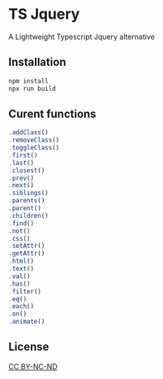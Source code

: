 # TS Jquery

A Lightweight Typescript Jquery alternative

## Installation



```bash
npm install
npx run build
```

## Curent functions

```javascript
.addClass()
.removeClass()
.toggleClass()
.first()
.last()
.closest()
.prev()
.next()
.siblings()
.parents()
.parent()
.children()
.find()
.not()
.css()
.setAttr()
.getAttr()
.html()
.text()
.val()
.has()
.filter()
.eq()
.each()
.on()
.animate()
```




## License

[CC BY-NC-ND](https://creativecommons.org/licenses/by-nc-nd/4.0/deed.fr)
